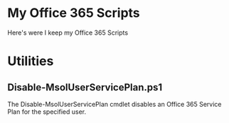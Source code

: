 # My Office 365 Scripts
Here's were I keep my Office 365 Scripts

# Utilities
## Disable-MsolUserServicePlan.ps1
The Disable-MsolUserServicePlan cmdlet disables an Office 365 Service Plan for the specified user. 


